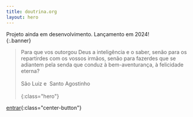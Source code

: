 ```yaml
---
title: doutrina.org
layout: hero
---
```


Projeto ainda em desenvolvimento. Lançamento em 2024!  
{:.banner}


> Para que vos outorgou Deus a inteligência e o saber, senão para os repartirdes com os vossos irmãos, senão para fazerdes que se adiantem pela senda que conduz à bem-aventurança, à felicidade eterna?  
><br>
> São Luiz e &nbsp;Santo Agostinho
><br>
><br>
{:class="hero"}

[entrar](#){:class="center-button"}
